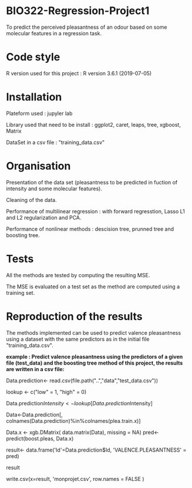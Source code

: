 # BIO322-Regression-Project1
To predict the perceived pleasantness of an odour based on some molecular features in a regression task. 

# Code style 
R version used for this project : R version 3.6.1 (2019-07-05)

# Installation 
Plateform used : jupyler lab 

Library used that need to be install : ggplot2, caret, leaps, tree, xgboost, Matrix

DataSet in a csv file : "training_data.csv"

# Organisation 
Presentation of the data set (pleasantness to be predicted in fuction of intensity and some molecular features). 

Cleaning of the data. 

Performance of multilinear regression : with forward regresstion,  Lasso L1 and L2 regularization and PCA. 

Performance of nonlinear methods : descision tree, prunned tree and boosting tree. 

# Tests 

All the methods are tested by computing the resulting MSE. 

The MSE is evaluated on a test set as the method are computed using a training set. 

# Reproduction of the results 

The methods implemented can be used to predict valence pleasantness using a dataset with the same predictors as in the initial file "training_data.csv". 

**example : Predict valence pleasantness using the predictors of a given file (test_data) and the boosting tree method of this project, the results are written in a csv file:**


Data.prediction<- read.csv(file.path("..","data","test_data.csv"))

lookup <- c("low" = 1, "high" = 0)

Data.prediction$Intensity <- lookup[Data.prediction$Intensity]


Data<-Data.prediction[, colnames(Data.prediction)%in%colnames(plea.train.x)]

Data.x <- xgb.DMatrix( data.matrix(Data), missing = NA)
pred<-predict(boost.pleas, Data.x)

result<- data.frame('Id'=Data.prediction$Id, 'VALENCE.PLEASANTNESS' = pred)

result

write.csv(x=result, 'monprojet.csv', row.names = FALSE )


